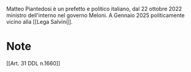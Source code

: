 Matteo Piantedosi è un prefetto e politico italiano, dal 22 ottobre 2022 ministro dell'interno nel governo Meloni.
A Gennaio 2025 politicamente vicino alla [[Lega Salvini]].
# Note
[[Art. 31 DDL n.1660]]